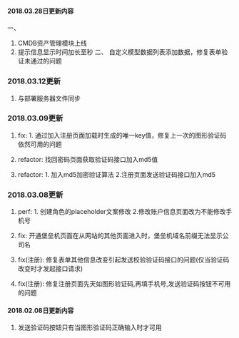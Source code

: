 #### 2018.03.28日更新内容
   一、
   1. CMDB资产管理模块上线
   2. 提示信息显示时间加长至秒
   二、
   自定义模型数据列表添加数据，修复表单验证未通过的问题
 
### 2018.03.12更新
   1. 与部署服务器文件同步

### 2018.03.09更新
   1. fix: 1. 通过加入注册页面加载时生成的唯一key值，修复上一次的图形验证码依然可用的问题

   2. refactor: 找回密码页面获取验证码接口加入md5值

   3. refactor: 1. 加入md5加密验证算法 2.注册页面发送验证码接口加入md5

### 2018.03.08更新

   1. perf: 1. 创建角色的placeholder文案修改 2.修改账户信息页面改为不能修改手机号

   2. fix: 开通堡垒机页面在从网站的其他页面进入时，堡垒机域名前缀无法显示公司名

   3. fix(注册): 修复表单其他信息改变引起发送校验验证码接口的问题(仅当验证码改变时才发起接口请求)

   4. fix(注册): 修复注册页面先天如图形验证码,再填手机号,发送验证码按钮不可用的问题

#### 2018.02.08日更新内容

   1. 发送验证码按钮只有当图形验证码正确输入时才可用

